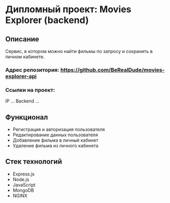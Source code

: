 # Дипломный проект: Movies Explorer (backend)

## Описание
Сервис, в котором можно найти фильмы по запросу и сохранить в личном кабинете.

### Адрес репозитория: https://github.com/BeRealDude/movies-explorer-api
### Ссылки на проект: 
IP ...
Backend ...

## Функционал
* Регистрация и авторизация пользователя
* Редактирование данных пользователя
* Добавление фильма в личный кабинет
* Удаление фильма из личного кабинета

## Стек технологий
* Express.js
* Node.js
* JavaScript
* MongoDB
* NGINX
